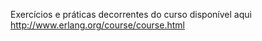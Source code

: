 Exercícios e práticas decorrentes do curso disponível aqui http://www.erlang.org/course/course.html
